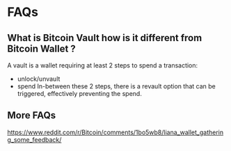 
# FAQs

## What is Bitcoin Vault how is it different from Bitcoin Wallet ?
A vault is a wallet requiring at least 2 steps to spend a transaction:
- unlock/unvault
- spend
In-between these 2 steps, there is a revault option that can be triggered, effectively preventing the spend.

## More FAQs
https://www.reddit.com/r/Bitcoin/comments/1bo5wb8/liana_wallet_gathering_some_feedback/
